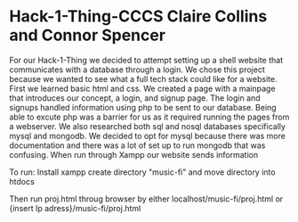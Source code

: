 # Hack-1-Thing-CCCS Claire Collins and Connor Spencer
For our Hack-1-Thing we decided to attempt setting up a shell website that communicates with a database through a login. We chose this project because we wanted to see what a full tech stack could like for a website. First we learned basic html and css. We created a page with a mainpage that introduces our concept, a login, and signup page. The login and signups handled information using php to be sent to our database. Being able to excute php was a barrier for us as it required running the pages from a webserver. We also researched both sql and nosql databases specifically mysql and mongodb. We decided to opt for mysql because there was more documentation and there was a lot of set up to run mongodb that was confusing. When run through Xampp our website sends information

To run:
Install xampp create directory "music-fi" and move directory into htdocs

Then run proj.html throug browser by either localhost/music-fi/proj.html or {insert Ip adress}/music-fi/proj.html
